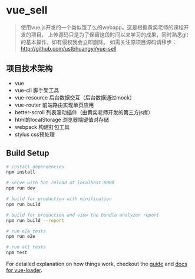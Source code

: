 # vue_sell

> 使用vue.js开发的一个类似饿了么的webapp。这是根据黄奕老师的课程开发的项目，
上传源码只是为了保留这段时间以来学习的成果，同时熟悉git的基本操作，如有侵权我会立即删除。
如需关注原项目源码请移步：http://github.com/ustbhuangyi/vue-sell

## 项目技术架构

* vue
* vue-cli               脚手架工具
* vue-resource          后台数据交互（后台数据通过mock）
* vue-router		    前端路由实现单页应用
* better-scroll		    列表滚动插件（由黄奕老师开发的第三方js库）
* html的localStorage    浏览器端键值对存储
* webpack               构建打包工具
* stylus                css预处理



## Build Setup

``` bash
# install dependencies
npm install

# serve with hot reload at localhost:8080
npm run dev

# build for production with minification
npm run build

# build for production and view the bundle analyzer report
npm run build --report

# run e2e tests
npm run e2e

# run all tests
npm test
```

For detailed explanation on how things work, checkout the [guide](http://vuejs-templates.github.io/webpack/) and [docs for vue-loader](http://vuejs.github.io/vue-loader).
